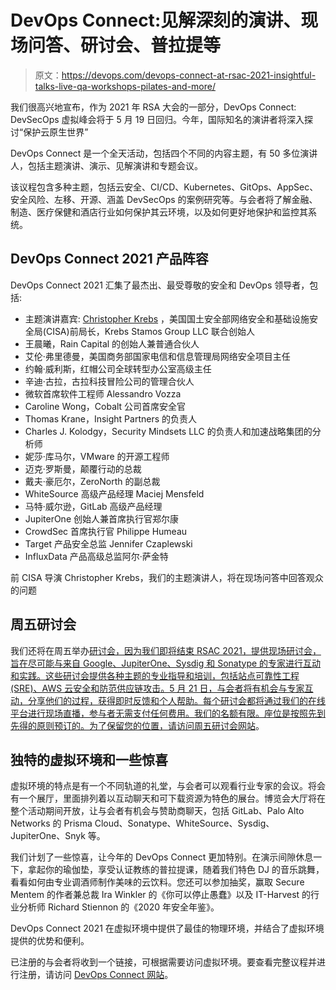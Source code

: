 # DevOps Connect:见解深刻的演讲、现场问答、研讨会、普拉提等

> 原文：<https://devops.com/devops-connect-at-rsac-2021-insightful-talks-live-qa-workshops-pilates-and-more/>

我们很高兴地宣布，作为 2021 年 RSA 大会的一部分，DevOps Connect: DevSecOps 虚拟峰会将于 5 月 19 日回归。今年，国际知名的演讲者将深入探讨“保护云原生世界”

DevOps Connect 是一个全天活动，包括四个不同的内容主题，有 50 多位演讲人，包括主题演讲、演示、见解演讲和专题会议。

该议程包含多种主题，包括云安全、CI/CD、Kubernetes、GitOps、AppSec、安全风险、左移、开源、涵盖 DevSecOps 的案例研究等。与会者将了解金融、制造、医疗保健和酒店行业如何保护其云环境，以及如何更好地保护和监控其系统。

## DevOps Connect 2021 产品阵容

DevOps Connect 2021 汇集了最杰出、最受尊敬的安全和 DevOps 领导者，包括:

*   主题演讲嘉宾: [Christopher Krebs](https://devops.com/live-fireside-chat-with-christopher-krebs-how-to-combat-disinformation/) ，美国国土安全部网络安全和基础设施安全局(CISA)前局长，Krebs Stamos Group LLC 联合创始人
*   王晨曦，Rain Capital 的创始人兼普通合伙人
*   艾伦·弗里德曼，美国商务部国家电信和信息管理局网络安全项目主任
*   约翰·威利斯，红帽公司全球转型办公室高级主任
*   辛迪·古拉，古拉科技冒险公司的管理合伙人
*   微软首席软件工程师 Alessandro Vozza
*   Caroline Wong，Cobalt 公司首席安全官
*   Thomas Krane，Insight Partners 的负责人
*   Charles J. Kolodgy，Security Mindsets LLC 的负责人和加速战略集团的分析师
*   妮莎·库马尔，VMware 的开源工程师
*   迈克·罗斯曼，颠覆行动的总裁
*   戴夫·豪厄尔，ZeroNorth 的副总裁
*   WhiteSource 高级产品经理 Maciej Mensfeld
*   马特·威尔逊，GitLab 高级产品经理
*   JupiterOne 创始人兼首席执行官郑尔康
*   CrowdSec 首席执行官 Philippe Humeau
*   Target 产品安全总监 Jennifer Czaplewski
*   InfluxData 产品高级总监阿尔·萨金特

前 CISA 导演 Christopher Krebs，我们的主题演讲人，将在现场问答中回答观众的问题

## 周五研讨会

我们还将在周五举办[研讨会，因为我们即将结束 RSAC 2021，提供现场研讨会，旨在尽可能与来自 Google、JupiterOne、Sysdig 和 Sonatype 的专家进行互动和实践。这些研讨会提供各种主题的专业指导和培训，包括站点可靠性工程(SRE)、AWS 云安全和防范供应链攻击。5 月 21 日，与会者将有机会与专家互动，分享他们的过程，获得即时反馈和个人帮助。每个研讨会都将通过我们的在线平台进行现场直播，参与者无需支付任何费用。我们的名额有限。座位是按照先到先得的原则预订的。为了保留您的位置，请访问](https://hopin.com/events/workshop-friday-at-devops-connect)[周五研讨会网站](https://hopin.com/events/workshop-friday-at-devops-connect)。

## 独特的虚拟环境和一些惊喜

虚拟环境的特点是有一个不同轨道的礼堂，与会者可以观看行业专家的会议。将会有一个展厅，里面排列着以互动聊天和可下载资源为特色的展台。博览会大厅将在整个活动期间开放，让与会者有机会与赞助商聊天，包括 GitLab、Palo Alto Networks 的 Prisma Cloud、Sonatype、WhiteSource、Sysdig、JupiterOne、Snyk 等。

我们计划了一些惊喜，让今年的 DevOps Connect 更加特别。在演示间隙休息一下，拿起你的瑜伽垫，享受认证教练的普拉提课，随着我们特色 DJ 的音乐跳舞，看看如何由专业调酒师制作美味的云饮料。您还可以参加抽奖，赢取 Secure Mentem 的作者兼总裁 Ira Winkler 的《你可以停止愚蠢》以及 IT-Harvest 的行业分析师 Richard Stiennon 的《2020 年安全年鉴》。

DevOps Connect 2021 在虚拟环境中提供了最佳的物理环境，并结合了虚拟环境提供的优势和便利。

已注册的与会者将收到一个链接，可根据需要访问虚拟环境。要查看完整议程并进行注册，请访问 [DevOps Connect 网站](https://www.mediaopsevents.com/devopsconnect)。